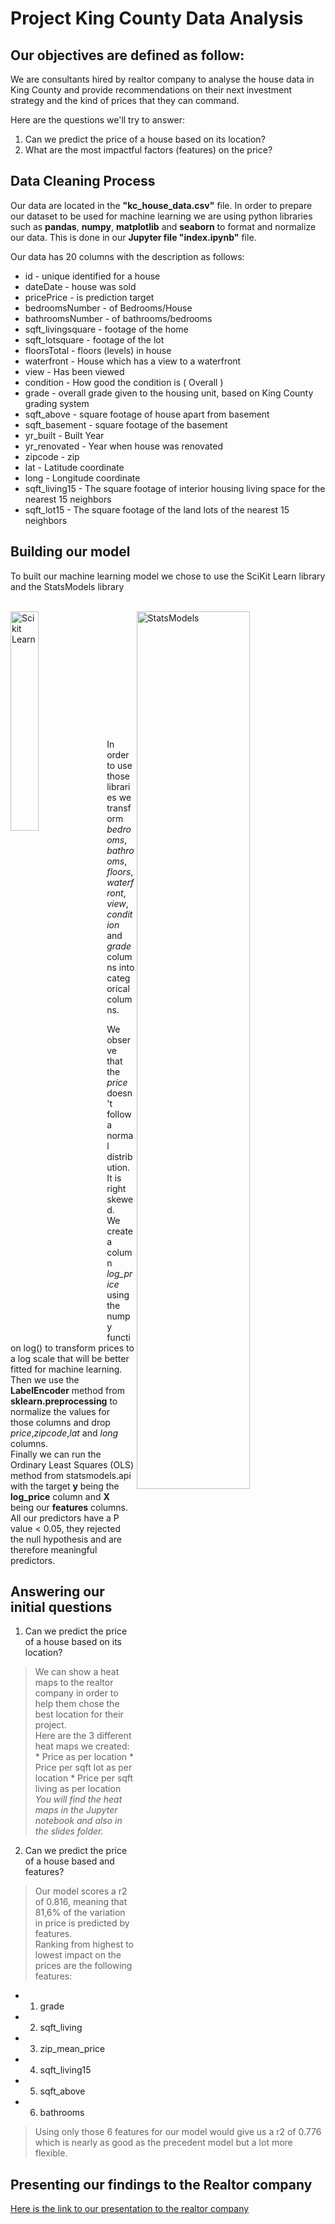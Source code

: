 # Project King County Data Analysis


## Our objectives are defined as follow:
We are consultants hired by realtor company to analyse the house data in King County and provide recommendations on their next investment strategy and the kind of prices that they can command.

Here are the questions we'll try to answer:
1. Can we predict the price of a house based on its location?
2. What are the most impactful factors (features) on the price?

## Data Cleaning Process
Our data are located in the **"kc_house_data.csv"** file.
In order to prepare our dataset to be used for machine learning we are using python libraries such as **pandas**, **numpy**, **matplotlib** and **seaborn** to format and normalize our data.
This is done in our **Jupyter file "index.ipynb"** file.

Our data has 20 columns with the description as follows:
* id			- unique identified for a house
* dateDate		- house was sold
* pricePrice		- is prediction target
* bedroomsNumber	- of Bedrooms/House
* bathroomsNumber	- of bathrooms/bedrooms
* sqft_livingsquare	- footage of the home
* sqft_lotsquare	- footage of the lot
* floorsTotal		- floors (levels) in house
* waterfront		- House which has a view to a waterfront
* view			- Has been viewed
* condition		- How good the condition is ( Overall )
* grade			- overall grade given to the housing unit, based on King County grading system
* sqft_above		- square footage of house apart from basement
* sqft_basement		- square footage of the basement
* yr_built		- Built Year
* yr_renovated		- Year when house was renovated
* zipcode		- zip
* lat			- Latitude coordinate
* long			- Longitude coordinate
* sqft_living15		- The square footage of interior housing living space for the nearest 15 neighbors
* sqft_lot15		- The square footage of the land lots of the nearest 15 neighbors

## Building our model
To built our machine learning model we chose to use the SciKit Learn library and the StatsModels library
<br><br>

<div><a href="https://scikit-learn.org/"><img src="https://upload.wikimedia.org/wikipedia/commons/thumb/0/05/Scikit_learn_logo_small.svg/1200px-Scikit_learn_logo_small.svg.png" alt="Scikit Learn" width="30%" align="left"/></a>
<a href="https://www.statsmodels.org/"><img src="https://www.statsmodels.org/stable/_static/statsmodels_hybi_banner.png" alt="StatsModels" width="60%" align="right"/></a></div>

<br><br><br><br><br><br><br><br><br><br><br><br>
In order to use those libraries we transform *bedrooms*, *bathrooms*, *floors*, *waterfront*, *view*, *condition* and *grade* columns into categorical columns.</br>

We observe that the _price_ doesn't follow a normal distribution. It is right skewed.<br>
We create a column *log_price* using the numpy function log() to transform prices to a log scale that will be better fitted for machine learning.</br>
Then we use the **LabelEncoder** method from **sklearn.preprocessing** to normalize the values for those columns and drop *price*,*zipcode*,*lat* and *long* columns.</br>
Finally we can run the Ordinary Least Squares (OLS) method from statsmodels.api with the target **y** being the **log_price** column and **X** being our **features** columns.</br>
All our predictors have a P value < 0.05, they rejected the null hypothesis and are therefore meaningful predictors.<br>

## Answering our initial questions
1. Can we predict the price of a house based on its location?<br/>
  > We can show a heat maps to the realtor company in order to help them chose the best location for their project.<br/>
  > Here are the 3 different heat maps we created:
    * Price as per location
    * Price per sqft lot as per location
    * Price per sqft living as per location
  > <br/>_You will find the heat maps in the Jupyter notebook and also in the slides folder._

2. Can we predict the price of a house based and features?<br/>
  > Our model scores a r2 of 0.816, meaning that 81,6% of the variation in price is predicted by features.<br/>
  > Ranking from highest to lowest impact on the prices are the following features:
  * 1. grade
  * 2. sqft_living
  * 3. zip\_mean_price
  * 4. sqft_living15 
  * 5. sqft_above 
  * 6. bathrooms
  > Using only those 6 features for our model would give us a r2 of 0.776 which is nearly as good as the precedent model but a lot more flexible.</br>

## Presenting our findings to the Realtor company
<a href="https://docs.google.com/presentation/d/1fiWHrEDXgNAzFV6xIbLRCp-XWDJjh-3yyQ32P3ClCtg/edit?usp=sharing">Here is the link to our presentation to the realtor company</a>

